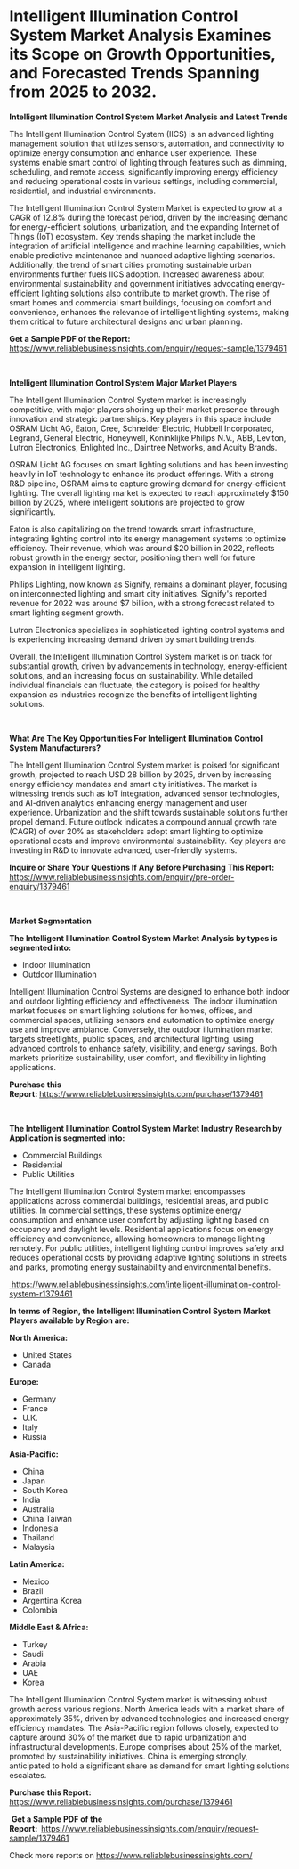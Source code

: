 <p><h1>Intelligent Illumination Control System Market Analysis Examines its Scope on Growth Opportunities, and Forecasted Trends Spanning from 2025 to 2032.</h1></p><p><strong>Intelligent Illumination Control System Market Analysis and Latest Trends</strong></p>
<p><p>The Intelligent Illumination Control System (IICS) is an advanced lighting management solution that utilizes sensors, automation, and connectivity to optimize energy consumption and enhance user experience. These systems enable smart control of lighting through features such as dimming, scheduling, and remote access, significantly improving energy efficiency and reducing operational costs in various settings, including commercial, residential, and industrial environments.</p><p>The Intelligent Illumination Control System Market is expected to grow at a CAGR of 12.8% during the forecast period, driven by the increasing demand for energy-efficient solutions, urbanization, and the expanding Internet of Things (IoT) ecosystem. Key trends shaping the market include the integration of artificial intelligence and machine learning capabilities, which enable predictive maintenance and nuanced adaptive lighting scenarios. Additionally, the trend of smart cities promoting sustainable urban environments further fuels IICS adoption. Increased awareness about environmental sustainability and government initiatives advocating energy-efficient lighting solutions also contribute to market growth. The rise of smart homes and commercial smart buildings, focusing on comfort and convenience, enhances the relevance of intelligent lighting systems, making them critical to future architectural designs and urban planning.</p></p>
<p><strong>Get a Sample PDF of the Report:&nbsp;</strong> <a href="https://www.reliablebusinessinsights.com/enquiry/request-sample/1379461?utm_campaign=3362&utm_medium=2&utm_source=Github&utm_content=ia&utm_term=11032025&utm_id=intelligent-illumination-control-system">https://www.reliablebusinessinsights.com/enquiry/request-sample/1379461</a></p>
<p>&nbsp;</p>
<p><strong>Intelligent Illumination Control System Major Market Players</strong></p>
<p><p>The Intelligent Illumination Control System market is increasingly competitive, with major players shoring up their market presence through innovation and strategic partnerships. Key players in this space include OSRAM Licht AG, Eaton, Cree, Schneider Electric, Hubbell Incorporated, Legrand, General Electric, Honeywell, Koninklijke Philips N.V., ABB, Leviton, Lutron Electronics, Enlighted Inc., Daintree Networks, and Acuity Brands.</p><p>OSRAM Licht AG focuses on smart lighting solutions and has been investing heavily in IoT technology to enhance its product offerings. With a strong R&D pipeline, OSRAM aims to capture growing demand for energy-efficient lighting. The overall lighting market is expected to reach approximately $150 billion by 2025, where intelligent solutions are projected to grow significantly.</p><p>Eaton is also capitalizing on the trend towards smart infrastructure, integrating lighting control into its energy management systems to optimize efficiency. Their revenue, which was around $20 billion in 2022, reflects robust growth in the energy sector, positioning them well for future expansion in intelligent lighting.</p><p>Philips Lighting, now known as Signify, remains a dominant player, focusing on interconnected lighting and smart city initiatives. Signify's reported revenue for 2022 was around $7 billion, with a strong forecast related to smart lighting segment growth.</p><p>Lutron Electronics specializes in sophisticated lighting control systems and is experiencing increasing demand driven by smart building trends. </p><p>Overall, the Intelligent Illumination Control System market is on track for substantial growth, driven by advancements in technology, energy-efficient solutions, and an increasing focus on sustainability. While detailed individual financials can fluctuate, the category is poised for healthy expansion as industries recognize the benefits of intelligent lighting solutions.</p></p>
<p>&nbsp;</p>
<p><strong>What Are The Key Opportunities For Intelligent Illumination Control System Manufacturers?</strong></p>
<p><p>The Intelligent Illumination Control System market is poised for significant growth, projected to reach USD 28 billion by 2025, driven by increasing energy efficiency mandates and smart city initiatives. The market is witnessing trends such as IoT integration, advanced sensor technologies, and AI-driven analytics enhancing energy management and user experience. Urbanization and the shift towards sustainable solutions further propel demand. Future outlook indicates a compound annual growth rate (CAGR) of over 20% as stakeholders adopt smart lighting to optimize operational costs and improve environmental sustainability. Key players are investing in R&D to innovate advanced, user-friendly systems.</p></p>
<p><strong>Inquire or Share Your Questions If Any Before Purchasing This Report:</strong> <a href="https://www.reliablebusinessinsights.com/enquiry/pre-order-enquiry/1379461?utm_campaign=3362&utm_medium=2&utm_source=Github&utm_content=ia&utm_term=11032025&utm_id=intelligent-illumination-control-system">https://www.reliablebusinessinsights.com/enquiry/pre-order-enquiry/1379461</a></p>
<p>&nbsp;</p>
<p><strong>Market Segmentation</strong></p>
<p><strong>The Intelligent Illumination Control System Market Analysis by types is segmented into:</strong></p>
<p><ul><li>Indoor Illumination</li><li>Outdoor Illumination</li></ul></p>
<p><p>Intelligent Illumination Control Systems are designed to enhance both indoor and outdoor lighting efficiency and effectiveness. The indoor illumination market focuses on smart lighting solutions for homes, offices, and commercial spaces, utilizing sensors and automation to optimize energy use and improve ambiance. Conversely, the outdoor illumination market targets streetlights, public spaces, and architectural lighting, using advanced controls to enhance safety, visibility, and energy savings. Both markets prioritize sustainability, user comfort, and flexibility in lighting applications.</p></p>
<p><strong>Purchase this Report:&nbsp;</strong><a href="https://www.reliablebusinessinsights.com/purchase/1379461?utm_campaign=3362&utm_medium=2&utm_source=Github&utm_content=ia&utm_term=11032025&utm_id=intelligent-illumination-control-system">https://www.reliablebusinessinsights.com/purchase/1379461</a></p>
<p>&nbsp;</p>
<p><strong>The Intelligent Illumination Control System Market Industry Research by Application is segmented into:</strong></p>
<p><ul><li>Commercial Buildings</li><li>Residential</li><li>Public Utilities</li></ul></p>
<p><p>The Intelligent Illumination Control System market encompasses applications across commercial buildings, residential areas, and public utilities. In commercial settings, these systems optimize energy consumption and enhance user comfort by adjusting lighting based on occupancy and daylight levels. Residential applications focus on energy efficiency and convenience, allowing homeowners to manage lighting remotely. For public utilities, intelligent lighting control improves safety and reduces operational costs by providing adaptive lighting solutions in streets and parks, promoting energy sustainability and environmental benefits.</p></p>
<p><a href="https://www.reliablebusinessinsights.com/intelligent-illumination-control-system-r1379461?utm_campaign=3362&utm_medium=2&utm_source=Github&utm_content=ia&utm_term=11032025&utm_id=intelligent-illumination-control-system">&nbsp;https://www.reliablebusinessinsights.com/intelligent-illumination-control-system-r1379461</a></p>
<p><strong>In terms of Region, the Intelligent Illumination Control System Market Players available by Region are:</strong></p>
<p>
    <p> <strong> North America: </strong>
        <ul>
            <li>United States</li>
            <li>Canada</li>
        </ul>
        </p> 
    <p> <strong> Europe: </strong>
        <ul>
            <li>Germany</li>
            <li>France</li>
            <li>U.K.</li>
            <li>Italy</li>
            <li>Russia</li>
        </ul>
        </p> 
    <p> <strong> Asia-Pacific: </strong>
        <ul>
            <li>China</li>
            <li>Japan</li>
            <li>South Korea</li>
            <li>India</li>
            <li>Australia</li>
            <li>China Taiwan</li>
            <li>Indonesia</li>
            <li>Thailand</li>
            <li>Malaysia</li>
        </ul>
        </p> 
    <p> <strong> Latin America: </strong>
        <ul>
            <li>Mexico</li>
            <li>Brazil</li>
            <li>Argentina Korea</li>
            <li>Colombia</li>
        </ul>
        </p> 
    <p> <strong> Middle East & Africa: </strong>
        <ul>
            <li>Turkey</li>
            <li>Saudi</li>
            <li>Arabia</li>
            <li>UAE</li>
            <li>Korea</li>
        </ul>
    </p>
    </p>
<p><p>The Intelligent Illumination Control System market is witnessing robust growth across various regions. North America leads with a market share of approximately 35%, driven by advanced technologies and increased energy efficiency mandates. The Asia-Pacific region follows closely, expected to capture around 30% of the market due to rapid urbanization and infrastructural developments. Europe comprises about 25% of the market, promoted by sustainability initiatives. China is emerging strongly, anticipated to hold a significant share as demand for smart lighting solutions escalates.</p></p>
<p><strong>Purchase this Report: </strong><a href="https://www.reliablebusinessinsights.com/purchase/1379461?utm_campaign=3362&utm_medium=2&utm_source=Github&utm_content=ia&utm_term=11032025&utm_id=intelligent-illumination-control-system">https://www.reliablebusinessinsights.com/purchase/1379461</a></p>
<p>&nbsp;<strong>Get a Sample PDF of the Report:&nbsp;&nbsp;</strong><a href="https://www.reliablebusinessinsights.com/enquiry/request-sample/1379461?utm_campaign=3362&utm_medium=2&utm_source=Github&utm_content=ia&utm_term=11032025&utm_id=intelligent-illumination-control-system">https://www.reliablebusinessinsights.com/enquiry/request-sample/1379461</a></p>
<p><strong></strong></p>
<p>Check more reports on <a href="https://www.reliablebusinessinsights.com/?utm_campaign=3362&utm_medium=2&utm_source=Github&utm_content=ia&utm_term=11032025&utm_id=intelligent-illumination-control-system">https://www.reliablebusinessinsights.com/</a></p>
